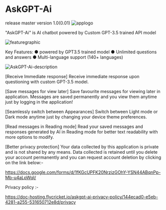 # AskGPT-Ai
release master version 1.0(0.01)
![applogo](https://github.com/1-Pankaj/AskGPT-Ai/assets/113083122/ecbca33d-5eae-4d29-b942-ca17249ed776)

"AskGPT-Ai" is AI chatbot powered by Custom GPT-3.5 trained API model

![featuregraphic](https://github.com/1-Pankaj/AskGPT-Ai/assets/113083122/14e845b2-818d-4397-b748-799226a83759)

Key Features:
● powered by GPT3.5 trained model
● Unlimited questions and answers
● Multi-language support (140+ languages)


![AskGPT-Ai-description](https://github.com/1-Pankaj/AskGPT-Ai/assets/113083122/9722f617-e805-46ac-aa78-6816a061875c)




[Receive Immediate response]
Receive immediate response upon questioning with custom GPT-3.5 model.

[Save messages for view later]
Save favourite messages for viewing later in application. Messages are saved permanently and you view them anytime just by logging in the application!

[Seamlessly switch between Appearances]
Switch between Light mode or Dark mode anytime just by changing your device theme preferences.

[Read messages in Reading mode]
Read your saved messages and responses generated by AI in Reading mode for better text readability with more options to modify.

[Better privacy protection]
Your data collected by this application is private and is not shared by any means. Data collected is retained until you delete your account permanently and you can request account deletion by clicking on the link below:-

https://docs.google.com/forms/d/1fKGcUPFK20NrzizGOhY-YSN44ABqnPp-Mb-u4aLpWqI/

Privacy policy :-

https://doc-hosting.flycricket.io/askgpt-ai-privacy-policy/144ecad0-e5eb-4281-a255-531650712e8d/privacy
